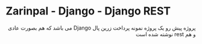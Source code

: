 # Zarinpal - Django - Django REST
<div dir="rtl">
   پروژه پیش رو یک پروژه نمونه پرداخت زرین پال Django می باشد که هم بصورت عادی و هم rest نوشته شده است
</div>

